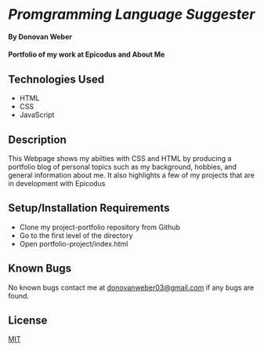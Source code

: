 # _Promgramming Language Suggester_

#### By Donovan Weber

#### Portfolio of my work at Epicodus and About Me

## Technologies Used

* HTML
* CSS
* JavaScript


## Description

This Webpage shows my abilties with CSS and HTML by producing a portfolio blog of personal topics such as my background, hobbies, and general information about me. It also highlights a few of my projects that are in development with Epicodus

## Setup/Installation Requirements

* Clone my project-portfolio repository from Github
* Go to the first level of the directory
* Open portfolio-project/index.html

## Known Bugs

No known bugs contact me at [donovanweber03@gmail.com](mailto:donovanweber03@gmail.com) if any bugs are 
found.

## License

[MIT](https://choosealicense.com/licenses/mit/)

